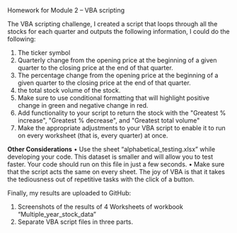 Homework for Module 2 – VBA scripting

The VBA scripting challenge, I created a script that loops through all the stocks for each quarter and outputs the following information, I could do the following:
1.	The ticker symbol
2.	Quarterly change from the opening price at the beginning of a given quarter to the closing price at the end of that quarter.
3.	The percentage change from the opening price at the beginning of a given quarter to the closing price at the end of that quarter.
4.	the total stock volume of the stock.
5.	Make sure to use conditional formatting that will highlight positive change in green and negative change in red.
6.	Add functionality to your script to return the stock with the "Greatest % increase", "Greatest % decrease", and "Greatest total volume"
7.	Make the appropriate adjustments to your VBA script to enable it to run on every worksheet (that is, every quarter) at once.
   
**Other Considerations**
•	Use the sheet “alphabetical_testing.xlsx” while developing your code. This dataset is smaller and will allow you to test faster. Your code should run on this file in just a few seconds.
•	Make sure that the script acts the same on every sheet. The joy of VBA is that it takes the tediousness out of repetitive tasks with the click of a button.

Finally, my results are uploaded to GitHub:
1.	Screenshots of the results of 4 Worksheets of workbook “Multiple_year_stock_data”
2.	Separate VBA script files  in three parts.
